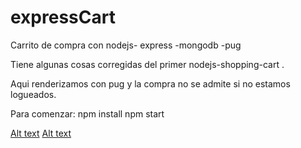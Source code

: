# expressCart

Carrito de compra con nodejs- express -mongodb -pug

Tiene algunas cosas corregidas del primer nodejs-shopping-cart .

Aqui renderizamos con pug y la compra no se admite si no estamos logueados.

Para comenzar:
npm install
npm start

[Alt text](ExpressCart.png)
[Alt text](CheckOut.png)
